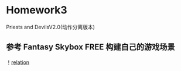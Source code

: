 # Homework3
Priests and DevilsV2.0(动作分离版本)
## 参考 Fantasy Skybox FREE 构建自己的游戏场景
！[relation](pic.png)
